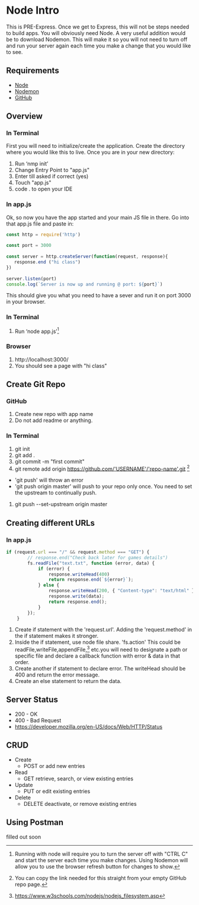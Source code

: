 # Node Intro

This is PRE-Express. Once we get to Express, this will not be steps needed to build apps.  You will obviously need Node. A very useful addition would be to download Nodemon. This will make it so you will not need to turn off and run your server again each time you make a change that you would like to see.

## Requirements

* [Node](https://nodejs.org/en/download/)
* [Nodemon](https://www.npmjs.com/package/nodemon)
* [GitHub](https://www.github.com)


## Overview

### In Terminal
First you will need to initialize/create the application. Create the directory where you would like this to live. Once you are in your new directory: 

1. Run  ‘nmp init’
2. Change Entry Point to "app.js"
3. Enter till asked if correct (yes)
4. Touch "app.js"
5. code . to open your IDE

### In app.js
Ok, so now you have the app started and your main JS file in there. Go into that app.js file and paste in:

```javascript
const http = require('http')
 
const port = 3000
 
const server = http.createServer(function(request, response){
   response.end ("hi class")
})
 
server.listen(port)
console.log(`Server is now up and running @ port: ${port}`)
```

This should give you what you need to have a sever and run it on port 3000 in your browser.

### In Terminal
1. Run ‘node app.js’[^1]


### Browser
1. http://localhost:3000/
2. You should see a page with "hi class"


## Create Git Repo

### GitHub
1. Create new repo with app name
2. Do not add readme or anything. 

### In Terminal
1. git init
2. git add .
3. git commit -m "first commit"
4. git remote add origin https://github.com/'USERNAME'/'repo-name'.git [^2]



- 'git push' will throw an error
- 'git push origin master' will push to your repo only once. You need to set the upstream to continually push.
1. git push --set-upstream origin master

## Creating different URLs
### In app.js
``` javascript
if (request.url === "/" && request.method === "GET") {
		// response.end("Check back later for games details")
		fs.readFile("text.txt", function (error, data) {
			if (error) {
				response.writeHead(400)
				return response.end(`${error}`);
			} else {
				response.writeHead(200, { "Content-type": "text/html" });
				response.write(data);
				return response.end();
			}
		});
	}
```
1. Create if statement with the 'request.url'. Adding the 'request.method' in the if statement makes it stronger.
2. Inside the if statement, use node file share. 'fs.action' This could be readFile,writeFile,appendFile,[^3] etc.you will need to designate a path or specific file and declare a callback function with error & data in that order.
3. Create another if statement to declare error. The writeHead should be 400 and return the error message.
4. Create an else statement to return the data.
## Server Status

- 200 - OK
- 400 - Bad Request
- https://developer.mozilla.org/en-US/docs/Web/HTTP/Status

## CRUD

- Create
  - POST or add new entries
- Read
  - GET retrieve, search, or view existing entries
- Update
  - PUT or edit existing entries
- Delete
  - DELETE deactivate, or remove existing entries

## Using Postman

filled out soon


[^1]: Running with node will require you to turn the server off with "CTRL C" and start the server each time you make changes. Using Nodemon will allow you to use the browser refresh button for changes to show.

[^2]: You can copy the link needed for this straight from your empty GitHub repo page. 

[^3]: https://www.w3schools.com/nodejs/nodejs_filesystem.asp


